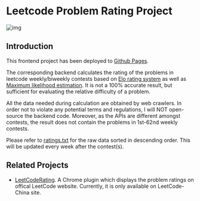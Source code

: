 # Leetcode Problem Rating Project

![img](http://fc.dianhsu.top/lc?user=zerotrac2&loc=cn&req=rating)

## Introduction

This frontend project has been deployed to [Github Pages](https://zerotrac.github.io/leetcode_problem_rating/).

The corresponding backend calculates the rating of the problems in leetcode weekly/biweekly contests based on [Elo rating system](https://en.wikipedia.org/wiki/Elo_rating_system) as well as [Maximum likelihood estimation](https://en.wikipedia.org/wiki/Maximum_likelihood_estimation). It is not a 100% accurate result, but sufficient for evaluating the relative difficulty of a problem.

All the data needed during calculation are obtained by web crawlers. In order not to violate any potential terms and regulations, I will NOT open-source the backend code. Moreover, as the APIs are different amongst contests, the result does not contain the problems in 1st-62nd weekly contests.

Please refer to [ratings.txt](ratings.txt) for the raw data sorted in descending order. This will be updated every week after the contest(s).

## Related Projects

- [LeetCodeRating](https://github.com/zhang-wangz/LeetCodeRating). A Chrome plugin which displays the problem ratings on offical LeetCode website. Currently, it is only available on LeetCode-China site.
